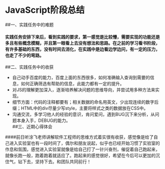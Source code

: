 ﻿# JavaScript阶段总结


##一、实践任务中的难题  

#### 实践任务安排下来后，看到实践的要求，第一感觉是比较懵，需要实现的功能还是多且有些概念模糊，并且第一眼看上去没有想法和思路。在之前的学习看书阶段，有许多基础的东西，没有时间去消化，在实践中是边看边学边问，有一定的压力，也走了不少的弯路。  

##二、实践任务中的收获  

* 自己动手百度的能力，百度上面的东西很多，如何准确输入查询到需要的信息，如何正确筛选有帮助的信息，此能力都有一定的提升。
* 对JS的理解更加深入，逐渐培养解决问题的思维导向，并尝试用多种方法来实现。
* 细节方面：代码的注释都要有；相关数据的命名用英文，少出现连续的数字后缀；HTML中的div尽量少写style，主要将样式之类的数据放在CSS中。
* 沟通交流，多学习他人的经验的意识，肯问爱问，遇到BUG沉下来分析，从问题本身入手，DEBUG的能力。  
##三、近期心得体会  

####前日听涂飞老师讲解软件工程师的思维方式着实很有收获，感觉像是给了自己进入实验室也有一段时间了，偶尔和朋友说起，似乎也已经开始习惯了实验室的作息和氛围，感觉进入实验室就像是给自己打了一针兴奋剂，催促着自己跑起来，就像长跑一般，跑着跑着就适应了。跑起来的感觉很好，希望在今后可以更加的沉住气，钻下去，坚持下去。和团队共同前行！
       







